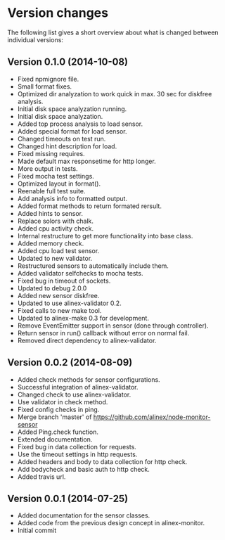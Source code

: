 Version changes
=================================================

The following list gives a short overview about what is changed between
individual versions:

Version 0.1.0 (2014-10-08)
-------------------------------------------------
- Fixed npmignore file.
- Small format fixes.
- Optimized dir analyzation to work quick in max. 30 sec for diskfree analysis.
- Initial disk space analyzation running.
- Initial disk space analyzation.
- Added top process analysis to load sensor.
- Added special format for load sensor.
- Changed timeouts on test run.
- Changed hint description for load.
- Fixed missing requires.
- Made default max responsetime for http longer.
- More output in tests.
- Fixed mocha test settings.
- Optimized layout in format().
- Reenable full test suite.
- Add analysis info to formatted output.
- Added format methods to return formated rersult.
- Added hints to sensor.
- Replace solors with chalk.
- Added cpu activity check.
- Internal restructure to get more functionality into base class.
- Added memory check.
- Added cpu load test sensor.
- Updated to new validator.
- Restructured sensors to automatically include them.
- Added validator selfchecks to mocha tests.
- Fixed bug in timeout of sockets.
- Updated to debug 2.0.0
- Added new sensor diskfree.
- Updated to use alinex-validator 0.2.
- Fixed calls to new make tool.
- Updated to alinex-make 0.3 for development.
- Remove EventEmitter support in sensor (done through controller).
- Return sensor in run() callback without error on normal fail.
- Removed direct dependency to alinex-validator.

Version 0.0.2 (2014-08-09)
-------------------------------------------------
- Added check methods for sensor configurations.
- Successful integration of alinex-validator.
- Changed check to use alinex-validator.
- Use validator in check method.
- Fixed config checks in ping.
- Merge branch 'master' of https://github.com/alinex/node-monitor-sensor
- Added Ping.check function.
- Extended documentation.
- Fixed bug in data collection for requests.
- Use the timeout settings in http requests.
- Added headers and body to data collection for http check.
- Add bodycheck and basic auth to http check.
- Added travis url.

Version 0.0.1 (2014-07-25)
-------------------------------------------------
- Added documentation for the sensor classes.
- Added code from the previous design concept in alinex-monitor.
- Initial commit

